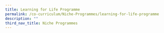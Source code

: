```yaml
---
title: Learning for Life Programme
permalink: /co-curriculum/Niche-Programmes/learning-for-life-programme
description: ""
third_nav_title: Niche Programmes
---
```

